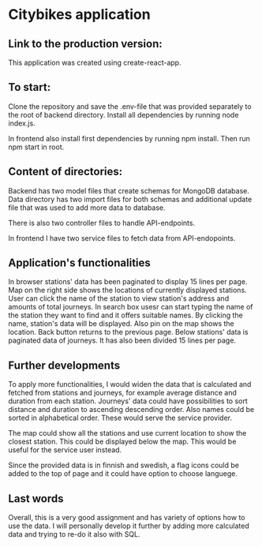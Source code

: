 <h1>Citybikes application</h1>

<h2>Link to the production version:</h2>

This application was created using create-react-app.

<h2>To start:</h2>

Clone the repository and save the .env-file that was provided separately to the root of backend directory. Install all dependencies by running node index.js.

In frontend also install first dependencies by running npm install. Then run npm start in root.

<h2>Content of directories:</h2>

Backend has two model files that create schemas for MongoDB database. Data directory has two import files for both schemas and additional update file that was used to add more data to database.

There is also two controller files to handle API-endpoints. 

In frontend I have two service files to fetch data from API-endopoints. 

<h2>Application's functionalities</h2>

In browser stations' data has been paginated to display 15 lines per page. Map on the right side shows the locations of currently displayed stations. User can click the name of the station to view station's address and amounts of total journeys. 
In search box usesr can start typing the name of the station they want to find and it offers suitable names. By clicking the name, station's data will be displayed. Also pin on the map shows the location. Back button returns to the previous page.
Below stations' data is paginated data of journeys. It has also been divided 15 lines per page. 

<h2>Further developments</h2>

To apply more functionalities, I would widen the data that is calculated and fetched from stations and journeys, for example average distance and duration from each station. Journeys' data could have possibilities to sort distance and duration to ascending descending order. Also names could be sorted in alphabetical order. These would serve the service provider.

The map could show all the stations and use current location to show the closest station. This could be displayed below the map. This would be useful for the service user instead.

Since the provided data is in finnish and swedish, a flag icons could be added to the top of page and it could have option to choose languege. 

<h2>Last words</h2>Overall, this is a very good assignment and has variety of options how to use the data. I will personally develop it further by adding more calculated data and trying to re-do it also with SQL. 



